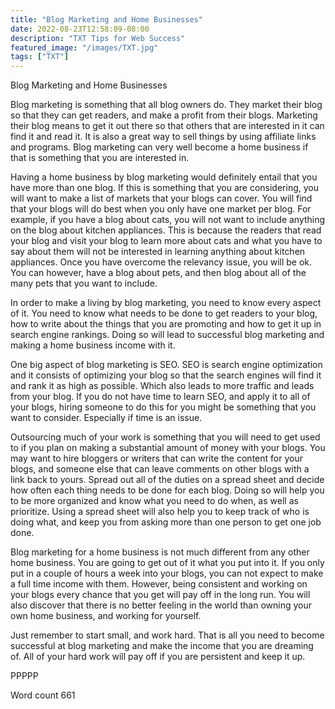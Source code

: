 ```yaml
---
title: "Blog Marketing and Home Businesses"
date: 2022-08-23T12:58:09-08:00
description: "TXT Tips for Web Success"
featured_image: "/images/TXT.jpg"
tags: ["TXT"]
---
```


Blog Marketing and Home Businesses

Blog marketing is something that all blog owners do. They market their blog so that they can get readers, and make a profit from their blogs. Marketing their blog means to get it out there so that others that are interested in it can find it and read it. It is also a great way to sell things by using affiliate links and programs. Blog marketing can very well become a home business if that is something that you are interested in.

Having a home business by blog marketing would definitely entail that you have more than one blog. If this is something that you are considering, you will want to make a list of markets that your blogs can cover. You will find that your blogs will do best when you only have one market per blog. For example, if you have a blog about cats, you will not want to include anything on the blog about kitchen appliances. This is because the readers that read your blog and visit your blog to learn more about cats and what you have to say about them will not be interested in learning anything about kitchen appliances. Once you have overcome the relevancy issue, you will be ok. You can however, have a blog about pets, and then blog about all of the many pets that you want to include. 

In order to make a living by blog marketing, you need to know every aspect of it. You need to know what needs to be done to get readers to your blog, how to write about the things that you are promoting and how to get it up in search engine rankings. Doing so will lead to successful blog marketing and making a home business income with it. 

One big aspect of blog marketing is SEO. SEO is search engine optimization and it consists of optimizing your blog so that the search engines will find it and rank it as high as possible. Which also leads to more traffic and leads from your blog. If you do not have time to learn SEO, and apply it to all of your blogs, hiring someone to do this for you might be something that you want to consider. Especially if time is an issue.

Outsourcing much of your work is something that you will need to get used to if you plan on making a substantial amount of money with your blogs. You may want to hire bloggers or writers that can write the content for your blogs, and someone else that can leave comments on other blogs with a link back to yours. Spread out all of the duties on a spread sheet and decide how often each thing needs to be done for each blog. Doing so will help you to be more organized and know what you need to do when, as well as prioritize. Using a spread sheet will also help you to keep track of who is doing what, and keep you from asking more than one person to get one job done.

Blog marketing for a home business is not much different from any other home business. You are going to get out of it what you put into it. If you only put in a couple of hours a week into your blogs, you can not expect to make a full time income with them. However, being consistent and working on your blogs every chance that you get will pay off in the long run. You will also discover that there is no better feeling in the world than owning your own home business, and working for yourself.

Just remember to start small, and work hard. That is all you need to become successful at blog marketing and make the income that you are dreaming of. All of your hard work will pay off if you are persistent and keep it up. 

PPPPP

Word count 661
